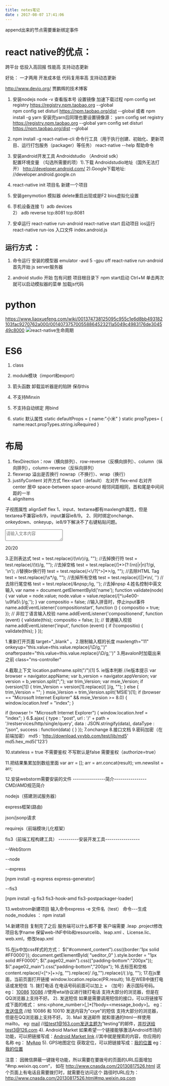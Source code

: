 ```yaml
---
title: notes笔记
date : 2017-08-07 17:41:06
---
```


append出来的节点需要重新绑定事件 


# react native的优点：
跨平台  低投入高回报
性能高  支持动态更新

好处：
一才两用 开发成本低
代码复用率高 支持动态更新

http://www.devio.org/ 贾鹏辉的技术博客

1. 安装nodejs 
  node -v 查看版本号
  设置镜像 加速下载过程
   npm config set registry https://registry.npm.taobao.org --global      
   npm config set disturl https://npm.taobao.org/dist --global
或者
   npm install -g yarn
   安装完yarn后同理也要设置镜像源：
   yarn config set registry https://registry.npm.taobao.org --global
    yarn config set disturl https://npm.taobao.org/dist --global

2. npm install -g react-native-cli   命令行工具（用于执行创建、初始化、更新项目、运行打包服务（packager）等任务）
  react-native --help 帮助命令

3. 安装android开发工具 Androidstudio （Android sdk）  
配置环境变量 （勾选所需要的项）1).下载 Androidstudio地址（国外无法打开） http://developer.android.com/ 2).Google下载地址: //developer.android.google.cn

4. react-native init 项目名  新建一个项目

5. 安装genymotion 模拟器    delete重启出现或是F2
bios虚拟化设置

6. 手机设备连接
1）adb devices               
2） adb reverse tcp:8081 tcp:8081 

7. 安卓运行  react-native run-android
 react-native start 启动项目
ios运行 react-native run-ios
入口文件 index.android.js 

## 运行方式 ：
1. 命令运行
安装的模型器 emulator -avd 5 -gpu off
react-native run-android
首先开始 js server服务器

2. android studio 开始
包有问题
项目根目录下 npm start启动
Ctrl+M 单击两次就可以启动模拟器的菜单
加载js代码

# python
https://www.liaoxuefeng.com/wiki/001374738125095c955c1e6d8bb493182103fac9270762a000/001407375700558864523211a5049c4983176de304549c8000
![react-native生命周期](https://img-blog.csdnimg.cn/d899f5fa88024345be9a4b5c18050748.png?x-oss-process=image/watermark,type_ZmFuZ3poZW5naGVpdGk,shadow_10,text_aHR0cHM6Ly9ibG9nLmNzZG4ubmV0L3dlaXhpbl8zOTA0NzE3OQ==,size_16,color_FFFFFF,t_70)


# ES6
1. class 
2. module模块（import和export） 
3. 箭头函数 
卸载监听器是的陷阱
保存this

4. 不支持Minxin

5. 不支持自动绑定 用bind
<div this.tick.bind(this)}></div>

6. static
默认属性 
static defaultProps = {
name:"小米"
}
static propTypes= {
name:react.propTypes.string.isRequired
}

# 布局
1. flexDirection：row（横向排列）、row-reverse（反横向排列）、column（纵向排列），column-reverse（反纵向排列）
2. flexwrap 溢出是否换行 nowrap（不换行）、wrap（换行）
3. justifyContent 对齐方式
 flex-start（default） 左对齐
flex-end 右对齐
center 居中 
space-between
space-around 相邻间距相同，首和尾是中间间距的一半
4. alignItems

子视图属性
alignSelf
flex
1、input、textarea都有maxlength属性，但是textarea不兼容ie8/9，input兼容ie8/9。
2、同时绑定onchange、onkeydown、onkeyup，ie8/9下解决不了右键粘贴问题。
<textarea id="area" name="ss" placeholder="请输入文本内容"></textarea>
<p><span id="text-count">20</span>/20</p>
<script type="text/javascript">
    /*字数限制*/
    $("#area").on("input propertychange", function() {
        var $this = $(this),
                _val = $this.val(),
                count = "";
        if (_val.length > 20) {
            $this.val(_val.substring(0, 20));
        }
        count = 20 - $this.val().length;
        $("#text-count").text(count);
    });
</script>
3.正则表达式
test = test.replace(/(\n\r)/g, "");  //去掉换行符
test = test.replace(/(\t)/g, "");    //去掉空格
test = test.replace(/<br[^>]*>(?:(rn)|r|n)?/gi, '\n'); //替换br换行符
test = test.replace(/<\/?[^>]*>/g, "");  //去除HTML Tag
test = test.replace(/\s*/g, "");  //去掉所有空格
test = test.replace(/[|]*\n/, '') //去除行尾空格
test = test.replace(/&npsp;/ig, ''); //去掉npsp
4.姓名控制中英文输入
var name = document.getElementById('name');
function validate(node) {
    var value = node.value;
    node.value = value.replace(/[^\u4e00-\u9fa5\·]/g,'');
}
var compositio = false;
//输入拼音时，停止input事件
name.addEventListener('compositionstart', function () {
    compositio = true;
});
// 非拉丁语言输入校验
name.addEventListener('compositionend', function (event) {
    validate(this);
    compositio = false;
});
// 普通输入校验
name.addEventListener('input', function (event) {
    if (!compositio) {
        validate(this);
    }
});

1.重新打开页面 target="_blank" 。
2.限制输入框的长度 maxlength="11" onkeyup="this.value=this.value.replace(/\D/g,'')"  onafterpaste="this.value=this.value.replace(/\D/g,'')"
3.用avalon时加载出来之前  class="ms-controller"
<style>  
  [ms-controller]{display:none}
  .ms-controller{visibility:hidden}
 </style>
4.截取上下文 location.pathname.split("/")[1]
5. ie版本判断
//ie版本提示
var browser = navigator.appName;
var b_version = navigator.appVersion;
var version = b_version.split(";");
var trim_Version;
var msie_Version;
if (version[1]) {
trim_Version = version[1].replace(/[ ]/g, "");
} else {
trim_Version = "";
}
msie_Version = trim_Version.split('MSIE')[1];
if (browser == "Microsoft Internet Explorer" && msie_Version >= 8.0) {
window.location.href = "index";
}

if (browser != "Microsoft Internet Explorer") {
window.location.href = "index";
}
6.$.ajax(
{
type	 : "post",
url	 : '/' + path + '/restservices/http/single/query',
data	 : JSON.stringify(data),
dataType	: "json",
success	 : function(data)
{
}
});
7.onchange
8.接口文档
9.密码加密（在前端加密）
md5	 : 'http://download.yxybb.com/test/lib/md5'
md5.hex_md5('123')

10.stateless = true 不需要鉴权
不写默认是false 需要鉴权（authorize=true）

11.把结果集累加到数组里面
var arr = [];
arr = arr.concat(result);
vm.newslist = arr;

12.安装webstorm需要安装的文件
----------------简介----------------
CMD/AMD规范简介

nodejs（搭建测试服务器）

express框架(路由)

json/jsonp请求

requirejs（前端模块儿化框架）

fis3（前端工程构建工具）
----------安装开发工具-----------------
		
--WebStorm
		
--node
		
--express
		
[npm install -g express express-generator]
		
--fis3
		
[npm install -g fis3 fis3-hook-amd fis3-postpackager-loader]


13.webstrom新建项目
输入命令express -e  文件名（test）
命令---生成node_modules ： npm install


14.新建项目
 复制完了之后 服务端可以什么都不要  客户端需要 .leap .project修改项目名字name  保留web-INF中lib和resourcelib、leap.xml 、License.lic、web.xml，修改leap.xml 

15.在js中加css样式的方式：
               $("#comment_content").css({border:'1px solid #FF0000'});
                document.getElementById( "ueditor_0" ).style.border = "1px solid #FF0000";
		$(".page02_main").css({"padding-bottom":"200px"});
		$(".page02_main").css("padding-bottom","200px");
16.去标签和空格
content.replace(/<[^>]+>/g, "").replace(/&nbsp;/ig,"").replace(/( )/g, "");
17.在js里面，当前页面打开链接
window.location.replace(PR.result);
18.在WEB中拨打电话或发短信
 1). 拨打电话
在电话号码前面可以加上 + （加号）表示国际号码。
eg：
<a href="tel:10086">10086</a>
<a href="wtai://wp/mc;10086">10086</a>   //使用wtai协议进行拨打电话
支持大部分的浏览器，但是在QQ浏览器上支持不好。
2). 发送短信
如果是需要调用短信的接口，可以将链接写成下面的格式： sms:<phone_number>[,<phone-number>]*[?body=<message_body>]。
eg：
<a href="sms:10086,10010?body=cxye">发送信息</a>  //给 10086 和 10010 发送内容为"cxye"的短信
支持大部分的浏览器，但是在QQ浏览器上支持不好。
3). Mail 发送邮件
就和普通的html一样使用mailto。
eg:
<a href="mailto:test1@163.com?subject=Testing mailto&cc=test3@126.com">mail</a> //给test1@163.com发送主题为“testing”的邮件，并抄送给test3@126.com
4). Android Market
如果希望一个链接能够激活Android市场的功能，可以把链接写成：<a href="market://search?q=[query]">Android Market link</a>
//其中<query>就是搜索的内容，你应用的名称
eg：
<a href="market://search?q=MyApp">MyApp</a>
5). GPS地图定位
获取定位，可以把链接写成：<a href="geopoint:[经度],[纬度]">我的位置</a>
eg：
<a href="geopoint:108.954823,34.275891">我的位置</a>

注意：
因微信屏蔽一键拨号功能，所以需要在要拨号的页面的URL后面增加 “#mp.weixin.qq.com”，
如在 http://www.cnasda.com/20130817526.html 这个页面上有电话且需要拨打时，就需要在访问这个
路径时URL应为：http://www.cnasda.com/20130817526.html#mp.weixin.qq.com